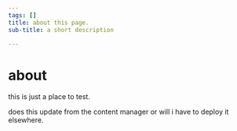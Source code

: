 ```yaml
---
tags: []
title: about this page.
sub-title: a short description

---
```

# about

this is just a place to test.

does this update from the content manager or will i have to deploy it elsewhere.
